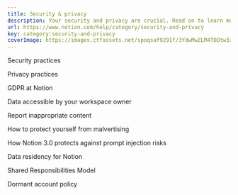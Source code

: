 ```yaml
---
title: Security & privacy
description: Your security and privacy are crucial. Read on to learn more about how we keep you and your data safe.
url: https://www.notion.com/help/category/security-and-privacy
key: category:security-and-privacy
coverImage: https://images.ctfassets.net/spoqsaf9291f/3YdwMwZLM4TOOtw3zhRapu/921aab4d60915dab285934890cec92af/trust_and_safety_thumb.png
---
```


Security practices

Privacy practices

GDPR at Notion

Data accessible by your workspace owner

Report inappropriate content

How to protect yourself from malvertising

How Notion 3.0 protects against prompt injection risks

Data residency for Notion

Shared Responsibilities Model

Dormant account policy